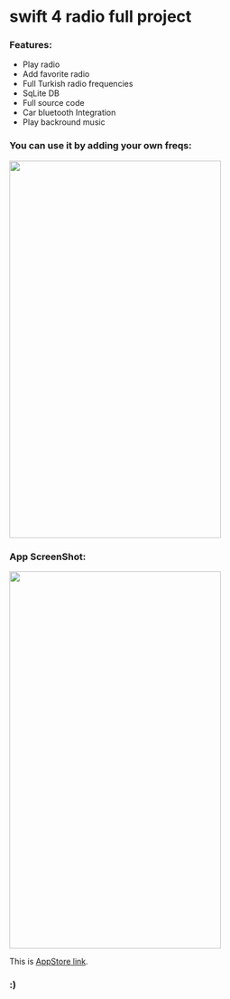 # swift 4 radio full project

### Features:
 * Play radio
 * Add favorite radio
 * Full Turkish radio frequencies
 * SqLite DB
 * Full source code
 * Car bluetooth Integration
 * Play backround music

### You can use it by adding your own freqs:
<a href="https://hizliresim.com/6yPO9N"><img src="https://i.hizliresim.com/6yPO9N.gif" height="667" width="375"></a>

### App ScreenShot:
<a href="https://hizliresim.com/YOk0qD"><img src="https://i.hizliresim.com/YOk0qD.png" height="667" width="375"></a>


This is [AppStore link](https://itunes.apple.com/tr/app/radyo-t%C3%BCrk%C3%A7e-radyo-kanallar%C4%B1-radyo-dinle/id1099600742?l=tr&mt=8).

### :)

